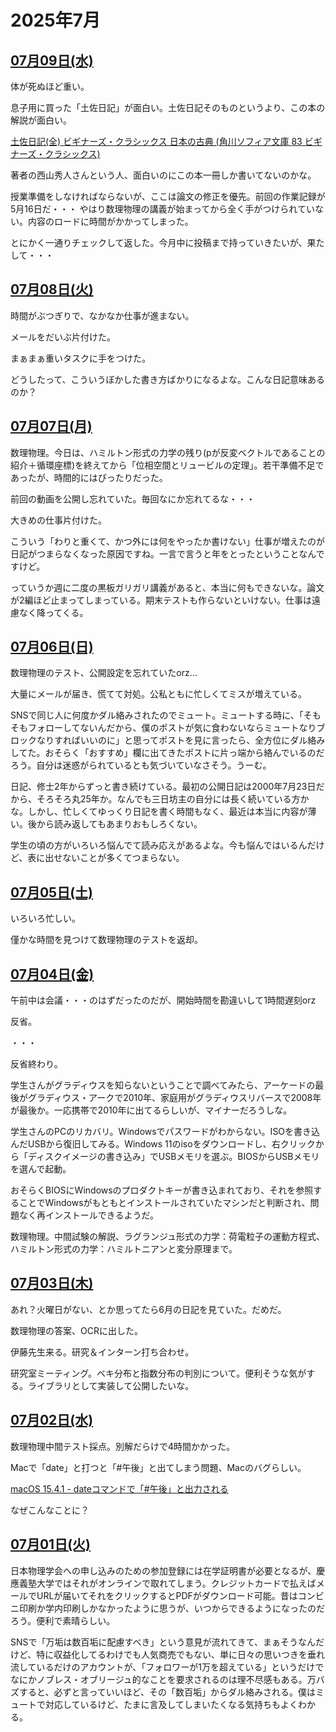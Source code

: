 # 2025年7月

## [07月09日(水)](#09) <a id="09"></a>

体が死ぬほど重い。

息子用に買った「土佐日記」が面白い。土佐日記そのものというより、この本の解説が面白い。

[土佐日記(全) ビギナーズ・クラシックス 日本の古典 (角川ソフィア文庫 83 ビギナーズ・クラシックス) ](https://www.amazon.co.jp/dp/4043574207)

著者の西山秀人さんという人、面白いのにこの本一冊しか書いてないのかな。

授業準備をしなければならないが、ここは論文の修正を優先。前回の作業記録が5月16日だ・・・
やはり数理物理の講義が始まってから全く手がつけられていない。内容のロードに時間がかかってしまった。

とにかく一通りチェックして返した。今月中に投稿まで持っていきたいが、果たして・・・

## [07月08日(火)](#08) <a id="08"></a>

時間がぶつぎりで、なかなか仕事が進まない。

メールをだいぶ片付けた。

まぁまぁ重いタスクに手をつけた。

どうしたって、こういうぼかした書き方ばかりになるよな。こんな日記意味あるのか？

## [07月07日(月)](#07) <a id="07"></a>

数理物理。今日は、ハミルトン形式の力学の残り(pが反変ベクトルであることの紹介＋循環座標)を終えてから「位相空間とリュービルの定理」。若干準備不足であったが、時間的にはぴったりだった。

前回の動画を公開し忘れていた。毎回なにか忘れてるな・・・

大きめの仕事片付けた。

こういう「わりと重くて、かつ外には何をやったか書けない」仕事が増えたのが日記がつまらなくなった原因ですね。一言で言うと年をとったということなんですけど。

っていうか週に二度の黒板ガリガリ講義があると、本当に何もできないな。論文が2編ほど止まってしまっている。期末テストも作らないといけない。仕事は遠慮なく降ってくる。

## [07月06日(日)](#06) <a id="06"></a>

数理物理のテスト、公開設定を忘れていたorz...

大量にメールが届き、慌てて対処。公私ともに忙しくてミスが増えている。

SNSで同じ人に何度かダル絡みされたのでミュート。ミュートする時に、「そもそもフォローしてないんだから、僕のポストが気に食わないならミュートなりブロックなりすればいいのに」と思ってポストを見に言ったら、全方位にダル絡みしてた。おそらく「おすすめ」欄に出てきたポストに片っ端から絡んでいるのだろう。自分は迷惑がられているとも気づいていなさそう。うーむ。

日記、修士2年からずっと書き続けている。最初の公開日記は2000年7月23日だから、そろそろ丸25年か。なんでも三日坊主の自分には長く続いている方かな。しかし、忙しくてゆっくり日記を書く時間もなく、最近は本当に内容が薄い。後から読み返してもあまりおもしろくない。

学生の頃の方がいろいろ悩んでて読み応えがあるよな。今も悩んではいるんだけど、表に出せないことが多くてつまらない。

## [07月05日(土)](#05) <a id="05"></a>

いろいろ忙しい。

僅かな時間を見つけて数理物理のテストを返却。

## [07月04日(金)](#04) <a id="04"></a>

午前中は会議・・・のはずだったのだが、開始時間を勘違いして1時間遅刻orz

反省。

・・・

反省終わり。

学生さんがグラディウスを知らないということで調べてみたら、アーケードの最後がグラディウス・アークで2010年、家庭用がグラディウスリバースで2008年が最後か。一応携帯で2010年に出てるらしいが、マイナーだろうしな。

学生さんのPCのリカバリ。Windowsでパスワードがわからない。ISOを書き込んだUSBから復旧してみる。Windows 11のisoをダウンロードし、右クリックから「ディスクイメージの書き込み」でUSBメモリを選ぶ。BIOSからUSBメモリを選んで起動。

おそらくBIOSにWindowsのプロダクトキーが書き込まれており、それを参照することでWindowsがもともとインストールされていたマシンだと判断され、問題なく再インストールできるようだ。

数理物理。中間試験の解説、ラグランジュ形式の力学：荷電粒子の運動方程式、ハミルトン形式の力学：ハミルトニアンと変分原理まで。

## [07月03日(木)](#03) <a id="03"></a>

あれ？火曜日がない、とか思ってたら6月の日記を見ていた。だめだ。

数理物理の答案、OCRに出した。

伊藤先生来る。研究＆インターン打ち合わせ。

研究室ミーティング。ベキ分布と指数分布の判別について。便利そうな気がする。ライブラリとして実装して公開したいな。

## [07月02日(水)](#02) <a id="02"></a>

数理物理中間テスト採点。別解だらけで4時間かかった。

Macで「date」と打つと「#午後」と出てしまう問題、Macのバグらしい。

[macOS 15.4.1 - dateコマンドで「#午後」と出力される](https://discussionsjapan.apple.com/thread/256047581?sortBy=rank)

なぜこんなことに？

## [07月01日(火)](#01) <a id="01"></a>

日本物理学会への申し込みのための参加登録には在学証明書が必要となるが、慶應義塾大学ではそれがオンラインで取れてしまう。クレジットカードで払えばメールでURLが届いてそれをクリックするとPDFがダウンロード可能。昔はコンビニ印刷か学内印刷しかなかったように思うが、いつからできるようになったのだろう。便利で素晴らしい。

SNSで「万垢は数百垢に配慮すべき」という意見が流れてきて、まぁそうなんだけど、特に収益化してるわけでも人気商売でもない、単に日々の思いつきを垂れ流しているだけのアカウントが、「フォロワーが1万を超えている」というだけでなにかノブレス・オブリージュ的なことを要求されるのは理不尽感もある。万バズすると、必ずと言っていいほど、その「数百垢」からダル絡みされる。僕はミュートで対応しているけど、たまに言及してしまいたくなる気持ちもよくわかる。
